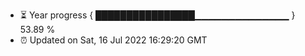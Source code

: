 - ⏳ Year progress { ████████████████▁▁▁▁▁▁▁▁▁▁▁▁▁▁ } 53.89 %
- ⏰ Updated on Sat, 16 Jul 2022 16:29:20 GMT

